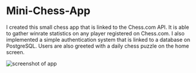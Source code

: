 # Mini-Chess-App
I created this small chess app that is linked to the Chess.com API. It is able to gather winrate statistics on any player registered on Chess.com. 
I also implemented a simple authentication system that is linked to a database on PostgreSQL. Users are also greeted with a daily chess puzzle on the home screen.

<img src="https://i.imgur.com/lAiaajr.png" alt='screenshot of app'>
